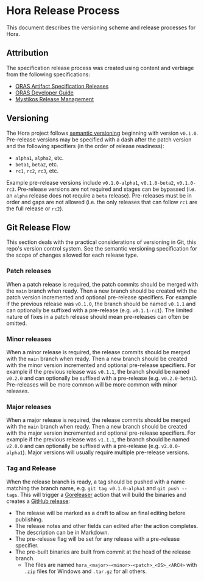 # Hora Release Process

This document describes the versioning scheme and release processes for Hora.

## Attribution

The specification release process was created using content and verbiage from the following specifications:

   * [ORAS Artifact Specification Releases](https://github.com/oras-project/artifacts-spec/blob/main/RELEASES.md)
   * [ORAS Developer Guide](https://github.com/oras-project/oras-www/blob/main/docs/CLI/5_developer_guide.md)
   * [Mystikos Release Management](https://github.com/deislabs/mystikos/blob/main/doc/releasing.md)


## Versioning

The Hora project follows [semantic versioning](https://semver.org/) beginning with version `v0.1.0`.  Pre-release versions may be specified with a dash after the patch version and the following specifiers (in the order of release readiness):
* `alpha1`, `alpha2`, etc.
* `beta1`, `beta2`, etc.
* `rc1`, `rc2`, `rc3`, etc.

Example pre-release versions include `v0.1.0-alpha1`, `v0.1.0-beta2`, `v0.1.0-rc3`.  Pre-release versions are not required and stages can be bypassed (i.e. an `alpha` release does not require a `beta` release).  Pre-releases must be in order and gaps are not allowed (i.e. the only releases that can follow `rc1` are the full release or `rc2`).

## Git Release Flow

This section deals with the practical considerations of versioning in Git, this repo's version control system.  See the semantic versioning specification for the scope of changes allowed for each release type.

### Patch releases

When a patch release is required, the patch commits should be merged with the `main` branch when ready.  Then a new branch should be created with the patch version incremented and optional pre-release specifiers.  For example if the previous release was `v0.1.0`, the branch should be named `v0.1.1` and can optionally be suffixed with a pre-release (e.g. `v0.1.1-rc1`).  The limited nature of fixes in a patch release should mean pre-releases can often be omitted.

### Minor releases

When a minor release is required, the release commits should be merged with the `main` branch when ready.  Then a new branch should be created with the minor version incremented and optional pre-release specifiers.  For example if the previous release was `v0.1.1`, the branch should be named `v0.2.0` and can optionally be suffixed with a pre-release (e.g. `v0.2.0-beta1`).  Pre-releases will be more common will be more common with minor releases.

### Major releases

When a major release is required, the release commits should be merged with the `main` branch when ready.  Then a new branch should be created with the major version incremented and optional pre-release specifiers.  For example if the previous release was `v1.1.1`, the branch should be named `v2.0.0` and can optionally be suffixed with a pre-release (e.g. `v2.0.0-alpha1`).  Major versions will usually require multiple pre-release versions.

### Tag and Release

When the release branch is ready, a tag should be pushed with a name matching the branch name, e.g. `git tag v0.1.0-alpha1` and `git push --tags`.  This will trigger a [Goreleaser](https://goreleaser.com/) action that will build the binaries and creates a [GitHub release](https://help.github.com/articles/creating-releases/):
* The release will be marked as a draft to allow an final editing before publishing.
* The release notes and other fields can edited after the action completes.  The description can be in Markdown.
* The pre-release flag will be set for any release with a pre-release specifier.
* The pre-built binaries are built from commit at the head of the release branch.
    * The files are named `hora_<major>-<minor>-<patch>_<OS>_<ARCH>` with `.zip` files for Windows and `.tar.gz` for all others.